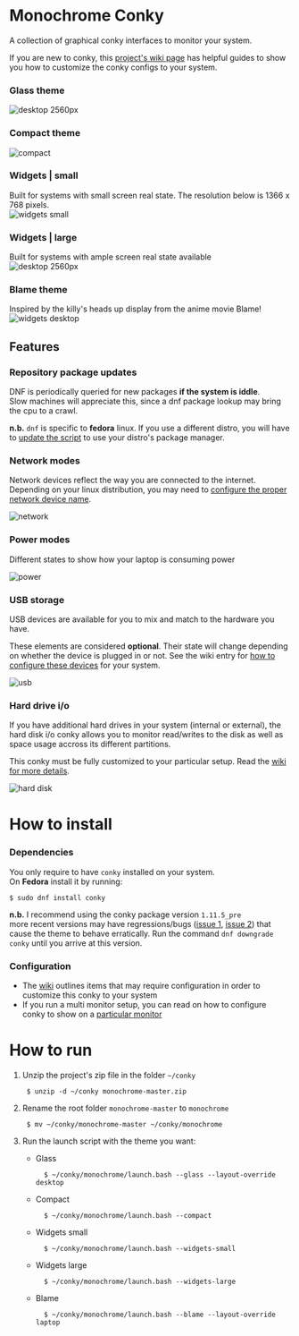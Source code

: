 # Monochrome Conky
A collection of graphical conky interfaces to monitor your system.

If you are new to conky, this [project's wiki page](https://github.com/ernesto1/monochrome/wiki) has  helpful guides to show you how to customize the conky configs to your system.

### Glass theme
![desktop 2560px](images/screenshots/glass.jpg)

### Compact theme
![compact](images/screenshots/compact.jpg)

### Widgets | small
Built for systems with small screen real state. The resolution below is 1366 x 768 pixels.  
![widgets small](images/screenshots/widgets-small.jpg)

### Widgets | large
Built for systems with ample screen real state available  
![desktop 2560px](images/screenshots/widgets-large.jpg)

### Blame theme
Inspired by the killy's heads up display from the anime movie Blame!  
![widgets desktop](images/screenshots/blame.jpg)

## Features
### Repository package updates
DNF is periodically queried for new packages **if the system is iddle**.  
Slow machines will appreciate this, since a dnf package lookup may bring the cpu to a crawl.

**n.b.** `dnf` is specific to **fedora** linux.  If you use a different distro, you will have to [update the script](https://github.com/ernesto1/monochrome/wiki) to use your distro's package manager.

### Network modes
Network devices reflect the way you are connected to the internet.  
Depending on your linux distribution, you may need to [configure the proper network device name](https://github.com/ernesto1/monochrome/wiki#network-devices).

![network](images/screenshots/network-modes.jpg)
### Power modes
Different states to show how your laptop is consuming power 

![power](images/screenshots/power-modes.jpg)
### USB storage
USB devices are available for you to mix and match to the hardware you have.

These elements are considered **optional**.  Their state will change depending on whether the device is plugged in or not.
See the wiki entry for [how to configure these devices](https://github.com/ernesto1/monochrome/wiki#usb-drives) for your system.

![usb](images/screenshots/usbStorage.jpg)

### Hard drive i/o
If you have additional hard drives in your system (internal or external), the hard disk i/o conky allows you to monitor read/writes to the disk as well as space usage accross its different partitions.

This conky must be fully customized to your particular setup.  Read the [wiki for more details](https://github.com/ernesto1/monochrome/wiki#hard-drive-io).

![hard disk](images/screenshots/hard-drive-io.jpg)

# How to install
### Dependencies
You only require to have `conky` installed on your system.  
On **Fedora** install it by running:

```
$ sudo dnf install conky
```

**n.b.** I recommend using the conky package version `1.11.5_pre`  
more recent versions may have regressions/bugs ([issue 1](https://github.com/brndnmtthws/conky/issues/960), [issue 2](https://github.com/brndnmtthws/conky/issues/979)) that cause the theme to behave erratically.  Run the command `dnf downgrade conky` until you arrive at this version.

### Configuration
- The [wiki](https://github.com/ernesto1/monochrome/wiki) outlines items that may require configuration in order to customize this conky to your system
- If you run a multi monitor setup, you can read on how to configure conky to show on a [particular monitor](https://github.com/ernesto1/monochrome/wiki#multi-monitor-setups)

# How to run
1) Unzip the project's zip file in the folder `~/conky`

        $ unzip -d ~/conky monochrome-master.zip

2) Rename the root folder `monochrome-master` to `monochrome`

        $ mv ~/conky/monochrome-master ~/conky/monochrome

3) Run the launch script with the theme you want:

    - Glass

            $ ~/conky/monochrome/launch.bash --glass --layout-override desktop

    - Compact

            $ ~/conky/monochrome/launch.bash --compact

    - Widgets small

            $ ~/conky/monochrome/launch.bash --widgets-small

    - Widgets large

            $ ~/conky/monochrome/launch.bash --widgets-large

    - Blame

            $ ~/conky/monochrome/launch.bash --blame --layout-override laptop
